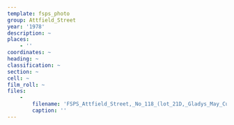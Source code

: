 ```yaml
---
template: fsps_photo
group: Attfield_Street
year: '1978'
description: ~
places:
    - ''
coordinates: ~
heading: ~
classification: ~
section: ~
cell: ~
film_roll: ~
files:
    -
        filename: 'FSPS_Attfield_Street,_No_118_(lot_21D,_Gladys_May_Curven),_17-11-N,_1978.png'
        caption: ''
---
```


